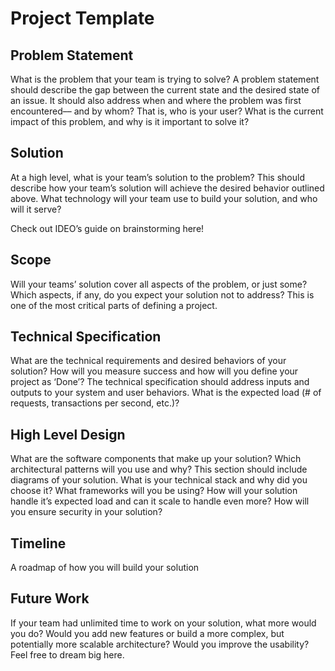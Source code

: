 # Project Template
## Problem Statement
What is the problem that your team is trying to solve? A problem statement should describe the gap between the current state and the desired state of an issue. It should also address when and where the problem was first encountered–– and by whom? That is, who is your user? What is the current impact of this problem, and why is it important to solve it?   

## Solution
At a high level, what is your team’s solution to the problem? This should describe how your team’s solution will achieve the desired behavior outlined above. What technology will your team use to build your solution, and who will it serve? 

Check out IDEO’s guide on brainstorming here!

## Scope
Will your teams’ solution cover all aspects of the problem, or just some? Which aspects, if any, do you expect your solution not to address? This is one of the most critical parts of defining a project. 

## Technical Specification 
What are the technical requirements and desired behaviors of your solution? How will you measure success and how will you define your project as ‘Done’? The technical specification should address inputs and outputs to your system and user behaviors. What is the expected load (# of requests, transactions per second, etc.)? 

## High Level Design
What are the software components that make up your solution? Which architectural patterns will you use and why? This section should include diagrams of your solution. What is your technical stack and why did you choose it? What frameworks will you be using? How will your solution handle it’s expected load and can it scale to handle even more? How will you ensure security in your solution? 

## Timeline
A roadmap of how you will build your solution

## Future Work 
If your team had unlimited time to work on your solution, what more would you do? Would you add new features or build a more complex, but potentially more scalable architecture? Would you improve the usability? Feel free to dream big here. 
